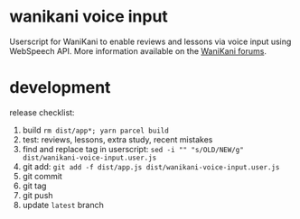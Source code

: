 # wanikani voice input

Userscript for WaniKani to enable reviews and lessons via voice input using WebSpeech API. More information available on the [WaniKani forums](https://community.wanikani.com/t/userscript-voice-input-using-webspeech-api/62368).

# development

release checklist:

1. build `rm dist/app*; yarn parcel build`
2. test: reviews, lessons, extra study, recent mistakes
3. find and replace tag in userscript: `sed -i "" "s/OLD/NEW/g" dist/wanikani-voice-input.user.js`
4. git add: `git add -f dist/app.js dist/wanikani-voice-input.user.js`
5. git commit
6. git tag
7. git push
8. update `latest` branch
